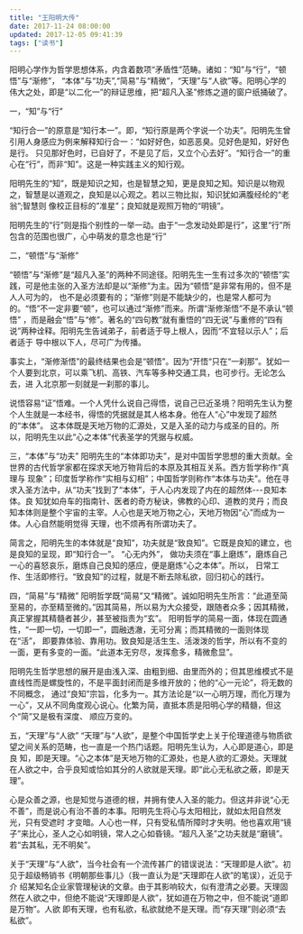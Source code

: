```yaml
---
title: "王阳明大传"
date: 2017-11-24 08:00:00
updated: 2017-12-05 09:41:39
tags: ["读书"]
---
```

阳明心学作为哲学思想体系，内含着数项“矛盾性”范畴。诸如：“知”与“行”，“顿悟”与“渐修”，
“本体”与“功夫”,“简易”与“精微”，“天理”与“人欲”等。阳明心学的伟大之处，即是“以二化一”的辩证思维，把“超凡入圣”修炼之道的窗户纸捅破了。

一，“知”与“行”

“知行合一”的原意是“知行本一”。即，“知行原是两个字说一个功夫”。阳明先生曾引用人身感应为例来解释知行合一：“如好好色，如恶恶臭。见好色是知，好好色是行。
只见那好色时，已自好了，不是见了后，又立个心去好”。“知行合一”的重心在“行”，而非“知”。这是一种实践主义的知行观。

阳明先生的“知”，既是知识之知，也是智慧之知，更是良知之知。知识是以物观之，智慧是以道观之，良知是以心观之。若以三物比拟，知识犹如满腹经纶的“老翁”;智慧则
像校正目标的”准星”；良知就是观照万物的“明镜”。

阳明先生的“行”则是指个别性的一举一动。由于“一念发动处即是行”，这里“行”所包含的范围也很广，心中萌发的意念也是“行”

二，“顿悟”与“渐修”

“顿悟”与“渐修”是“超凡入圣”的两种不同途径。阳明先生一生有过多次的“顿悟”实践，可是他主张的入圣方法却是以“渐修”为主。因为“顿悟”是非常有用的，但不是
人人可为的， 也不是必须要有的；“渐修”则是不能缺少的，也是常人都可为的。“悟”不一定非要“顿”，也可以通过“渐修”而来。所谓“渐修渐悟”不是不承认“顿悟”
，而是融会“悟”与“修”。著名的“四句教”就有重悟的“四无说”与重修的“四有说”两种诠释。阳明先生告诫弟子，前者适于导上根人，因而“不宜轻以示人”；后者适于
导中根以下人，尽可广为传播。

事实上，“渐修渐悟”的最终结果也会是“顿悟”。因为“开悟“只在“一刹那”。犹如一个人要到北京，可以乘飞机、高铁、汽车等多种交通工具，也可步行。无论怎么去，进
入北京那一刻就是一刹那的事儿。

说悟容易“证”悟难。一个人凭什么说自己得悟，说自己已近圣境？阳明先生认为整个人生就是一本经书，得悟的凭据就是其人格本身。他在人“心”中发现了超然的“本体”。
这本体既是天地万物的汇源处，又是入圣的动力与成圣的目的。所以，阳明先生以此“心之本体”代表圣学的凭据与权威。

三，“本体”与“功夫” 阳明先生的“本体即功夫”，是对中国哲学思想的重大贡献。全世界的古代哲学家都在探求天地万物背后的本原及其相互关系。西方哲学称作“真理与
现象”；印度哲学称作“实相与幻相”；中国哲学则称作“本体与功夫”。他在寻求入圣方法中，从“功夫”找到了“本体”，于人心内发现了内在的超然体---良知本体。良
知犹如舟车的指南针、医者的奇方秘诀，佛教的心印、道教的灵丹；而良知本体则是整个宇宙的主宰。人心也是天地万物之心，天地万物因“心”而成为一体。人心自然能明觉得
天理，也不烦再有所谓功夫了。

简言之，阳明先生的本体就是“良知”，功夫就是“致良知”。它既是良知的建立，也是良知的呈现，即“知行合一”。 “心无内外”，
做功夫须在“事上磨炼”，磨炼自己一心的喜怒哀乐，磨炼自己良知的感应，便是磨炼“心之本体”。所以，
日常工作、生活即修行。“致良知”的过程，就是不断去除私欲，回归初心的践行。

四，“简易”与“精微” 阳明哲学既“简易”又“精微”。诚如阳明先生所言：“此道至简至易的，亦至精至微的。”因其简易，所以易为大众接受，跟随者众多；因其精微，
真正掌握其精髓者甚少，甚至被指责为“玄”。 阳明哲学的简易一面，体现在圆通性，“一即一切，一切即一”，圆融透澈，无可分离；而其精微的一面则体现在“活”，
即要靠体验、靠用功。致良知是活生生、活泼泼的哲学，所以有不变的一面，更有多变的一面。“此道本无穷尽，发挥愈多，精微愈显”。

阳明先生哲学思想的展开是由浅入深、由粗到细、由里而外的；但其思维模式不是直线性而是螺旋性的，不是平面封闭而是多维开放的；他的“心一元论”，将无数的不同概念，
通过“良知”宗旨，化多为一。其方法论是“以一心明万理，而化万理为一心”，又从不同角度观心说心。化繁为简，直抵本质是阳明心学的精髓，但这个“简”又是极有深度、
顺应万变的。

五，“天理”与“人欲” “天理”与“人欲”，是整个中国哲学史上关于伦理道德与物质欲望之间关系的范畴，也一直是一个热门话题。阳明先生认为，人心即是道心，即是良
知，即是天理。“心之本体”是天地万物的汇源处，也是人欲的汇源处。天理就在人欲之中，合乎良知或恰如其分的人欲就是天理。即“此心无私欲之蔽，即是天理”。

心是众善之源，也是知觉与道德的根，并拥有使人入圣的能力。但这并非说“心无不善”，而是说心有治不善的本事。阳明先生将心与太阳相比，就如太阳自然发光，只有受遮时
才变暗。人心也一样，只有受私情所障时才失明。他也喜欢用“镜子”来比心，圣人之心如明镜，常人之心如昏镜。“超凡入圣”之功夫就是“磨镜”。
若“去其私，无不明矣”。

关于“天理”与“人欲”，当今社会有一个流传甚广的错误说法：“天理即是人欲”。初见于超级畅销书《明朝那些事儿》（我一直认为是“天理即在人欲”的笔误），近见于介
绍某知名企业家管理秘诀的文章。由于其影响较大，似有澄清之必要。天理固然在人欲之中，但绝不能说“天理即是人欲”，犹如道在万物之中，但不能说“道即是万物”。人欲
即有天理，也有私欲，私欲就绝不是天理。而“存天理”则必须“去私欲”。

  

